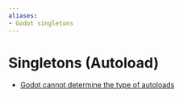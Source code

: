 ```yaml
---
aliases:
- Godot singletons
---
```


# Singletons (Autoload)

- [Godot cannot determine the type of autoloads](godot-singletons-unknown-type.md)
